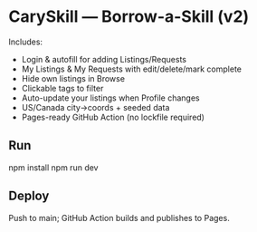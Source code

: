 # CarySkill — Borrow-a-Skill (v2)

Includes:
- Login & autofill for adding Listings/Requests
- My Listings & My Requests with edit/delete/mark complete
- Hide own listings in Browse
- Clickable tags to filter
- Auto-update your listings when Profile changes
- US/Canada city→coords + seeded data
- Pages-ready GitHub Action (no lockfile required)

## Run
npm install
npm run dev

## Deploy
Push to main; GitHub Action builds and publishes to Pages.
